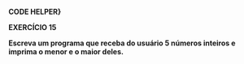 **CODE HELPER}**

**EXERCÍCIO 15**

**Escreva um programa que receba do usuário 5 números inteiros e imprima o menor e o maior deles.**
